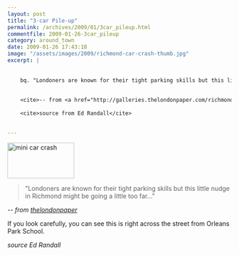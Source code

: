 ```yaml
---
layout: post
title: "3-car Pile-up"
permalink: /archives/2009/01/3car_pileup.html
commentfile: 2009-01-26-3car_pileup
category: around_town
date: 2009-01-26 17:43:18
image: "/assets/images/2009/richmond-car-crash-thumb.jpg"
excerpt: |
    
    
    bq. "Londoners are known for their tight parking skills but this little nudge in Richmond might be going a little too far..."
    
    
    <cite>-- from <a href="http://galleries.thelondonpaper.com/richmond-london-car-crash-pile-up-mini/1</cite>">thelondonpaper</a>
    
    <cite>source from Ed Randall</cite>
    

---
```


<a href="/assets/images/2009/richmond-car-crash.jpg"><img src="/assets/images/2009/richmond-car-crash-thumb.jpg" width="150" height="80" alt="mini car crash" class="photo right" /></a>

> "Londoners are known for their tight parking skills but this little nudge in Richmond might be going a little too far..."

<cite>-- from [thelondonpaper](http://galleries.thelondonpaper.com/richmond-london-car-crash-pile-up-mini/1</cite>)

If you look carefully, you can see this is right across the street from Orleans Park School.

<cite>source Ed Randall</cite>
